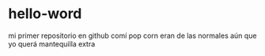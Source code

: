 # hello-word
mi primer repositorio en github
comí pop corn eran de las normales aún que yo querá mantequilla extra
